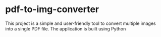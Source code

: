 # pdf-to-img-converter
This project is a simple and user-friendly tool to convert multiple images into a single PDF file. The application is built using Python
